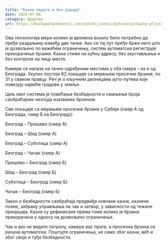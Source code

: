 ```yaml
---
title: "Казне пљуште и без радара"
date: 2025-07-06
category: Друштво
url: https://backapalankavesti.com/zanimljivosti/putovanja/kazne-pljuste-i-bez-radara/
---
```


Ова технологија мери колико је времена возилу било потребно да пређе раздаљину између две тачке. Ако се тај пут пређе брже него што је дозвољено по важећем ограничењу, систем аутоматски региструје прекорачење брзине. Казна стиже на кућну адресу, без заустављања и без контроле на лицу места.

Камере се налазе на тачно одређеним местима у оба смера – ка и од Београда. Укупно постоји 62 локације са мерењем просечне брзине, по 31 у сваком правцу. Реч је о кључним деоницама ауто-путева које повезују највеће градове у земљи.

Циљ овог система је повећање безбедности и смањење броја саобраћајних незгода изазваних брзином.

Све локације са мерењем просечне брзине у Србији (смер А од Београда, смер Б ка Београду):

Београд – Прешево (смер А)

Београд – Шид (смер А)

Београд – Суботица (смер А)

Београд – Чачак (смер А)

Прешево – Београд (смер Б)

Шид – Београд (смер Б)

Суботица – Београд (смер Б)

Чачак – Београд (смер Б)

Закон о безбедности саобраћаја предвиђа новчане казне, казнене поене, забрану управљања па чак и затвор, у зависности од тежине прекршаја. Казне су дефинисане према томе колико је брзина прекорачена у односу на дозвољено ограничење.

Чак и ако не видите патролу, камере вас прате, а просечна брзина се рачуна аутоматски. Поштујте ограничења, не само због казни, већ и због своје и туђе безбедности.
